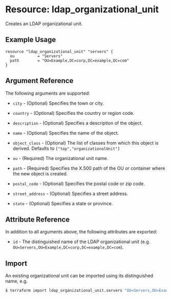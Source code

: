 # Resource: ldap_organizational_unit

Creates an LDAP organizational unit. 

## Example Usage

```hcl
resource "ldap_organizational_unit" "servers" {
  ou          = "Servers"
  path        = "OU=Example,DC=corp,DC=example,DC=com"
}
```

## Argument Reference

The following arguments are supported:

* `city` - (Optional) Specifies the town or city.

* `country` - (Optional) Specifies the country or region code.

* `description` - (Optional) Specifies a description of the object.

* `name` - (Optional) Specifies the name of the object.

* `object_class` - (Optional) The list of classes from which this object is derived. Defaults to ``["top","organizationalUnit"]``

* `ou` - (Required) The organizational unit name.

* `path` - (Required) Specifies the X.500 path of the OU or container where the new object is created.

* `postal_code` - (Optional) Specifies the postal code or zip code.

* `street_address` - (Optional) Specifies a street address.

* `state` - (Optional) Specifies a state or province.


## Attribute Reference

In addition to all arguments above, the following attributes are exported:

* `id` - The distinguished name of the LDAP organizational unit (e.g. ``OU=Servers,OU=Example,DC=corp,DC=example,DC=com``).


## Import

An existing organizational unit can be imported using its distinguished name, e.g.

```sh
$ terraform import ldap_organizational_unit.servers "OU=Servers,OU=Example,DC=corp,DC=example,DC=com"
```
